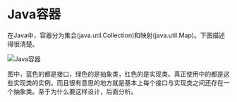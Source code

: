 # Java容器

在Java中，容器分为集合(java.util.Collection)和映射(java.util.Map)。下图描述得很清楚。

![Java容器](https://www.codejava.net/images/articles/javacore/collections/collections%20framework%20overview.png)

图中，蓝色的都是接口，绿色的是抽象类，红色的是实现类。真正使用中的都是这些实现类的实例。而且很有意思的地方就是基本上每个接口与实现类之间还存在一个抽象类。至于为什么要这样设计，后面分析。





